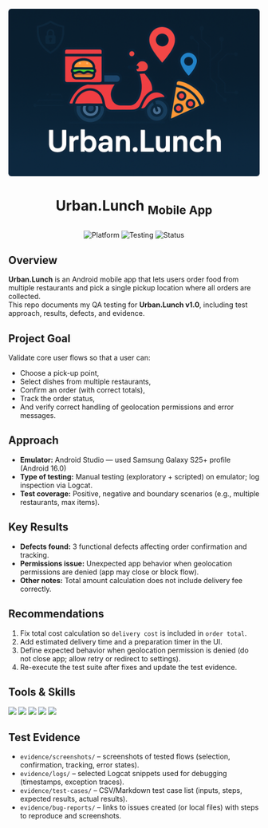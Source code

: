 <!-- ===== HEADER BANNER ===== -->
<p align="center">
  <img src="assets/Urban-lunch-banner.png" alt="Urban.Lunch Banner" style="max-width:100%; height:auto; border-radius:6px;">
</p>

# <p align="center">Urban.Lunch <sub> Mobile App</sub></p>

<p align="center">
  <!-- Badges -->
  <img alt="Platform" src="https://img.shields.io/badge/Platform-Android-blue?style=for-the-badge&logo=android">
  <img alt="Testing" src="https://img.shields.io/badge/Testing-Manual%20%26%20Emulator-yellow?style=for-the-badge">
  <img alt="Status" src="https://img.shields.io/badge/Version-1.0-lightgrey?style=for-the-badge">
</p>


## Overview
**Urban.Lunch** is an Android mobile app that lets users order food from multiple restaurants and pick a single pickup location where all orders are collected.  
This repo documents my QA testing for **Urban.Lunch v1.0**, including test approach, results, defects, and evidence.


## Project Goal
Validate core user flows so that a user can:
- Choose a pick-up point,
- Select dishes from multiple restaurants,
- Confirm an order (with correct totals),
- Track the order status,
- And verify correct handling of geolocation permissions and error messages.


## Approach
- **Emulator:** Android Studio — used Samsung Galaxy S25+ profile (Android 16.0)  
- **Type of testing:** Manual testing (exploratory + scripted) on emulator; log inspection via Logcat.  
- **Test coverage:** Positive, negative and boundary scenarios (e.g., multiple restaurants, max items).  


## Key Results
- **Defects found:** 3 functional defects affecting order confirmation and tracking.  
- **Permissions issue:** Unexpected app behavior when geolocation permissions are denied (app may close or block flow).  
- **Other notes:** Total amount calculation does not include delivery fee correctly.


## Recommendations
1. Fix total cost calculation so `delivery cost` is included in `order total`.  
2. Add estimated delivery time and a preparation timer in the UI.  
3. Define expected behavior when geolocation permission is denied (do not close app; allow retry or redirect to settings).  
4. Re-execute the test suite after fixes and update the test evidence.


## Tools & Skills
<span>
<img src="https://img.shields.io/badge/jira-%230A0FFF.svg?style=for-the-badge&logo=jira&logoColor=white">
<img src="https://img.shields.io/badge/Mobile%20Testing-1AB26B?style=for-the-badge">
<img src="https://img.shields.io/badge/Test%20Planning-1E90FF?style=for-the-badge">
<img src="https://img.shields.io/badge/Manual%20Testing-E0711B?style=for-the-badge">
<img src="https://img.shields.io/badge/Android%20Studio-3DDC84?style=for-the-badge&logo=android-studio&logoColor=white">


## Test Evidence
- `evidence/screenshots/` – screenshots of tested flows (selection, confirmation, tracking, error states).  
- `evidence/logs/` – selected Logcat snippets used for debugging (timestamps, exception traces).  
- `evidence/test-cases/` – CSV/Markdown test case list (inputs, steps, expected results, actual results).  
- `evidence/bug-reports/` – links to issues created (or local files) with steps to reproduce and screenshots.
